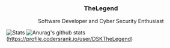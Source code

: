 <h3 align="center">TheLegend</h3>

<p align="center">
  Software Developer and Cyber Security Enthusiast
</p>


![Stats](https://github-readme-stats.vercel.app/api?username=DSKTheLegend&show_icons=true&&hide_border=true)
![Anurag's github stats](https://github-readme-stats.vercel.app/api?username=DSKTheLegend&count_private=true)
(https://profile.codersrank.io/user/DSKTheLegend)
